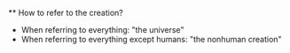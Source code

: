 ** How to refer to the creation?

* When referring to everything: "the universe"
* When referring to everything except humans: "the nonhuman creation"